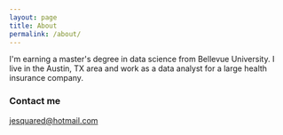 ```yaml
---
layout: page
title: About
permalink: /about/
---
```


I'm earning a master's degree in data science from Bellevue University. I live in the Austin, TX area and work as a data analyst for a large health insurance company.

### Contact me

[jesquared@hotmail.com](mailto:jesquared@hotmail.com)
